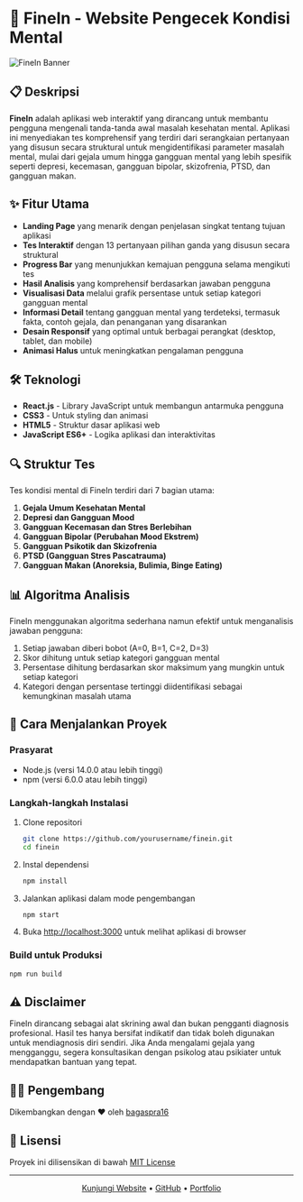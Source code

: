 # 🧠 FineIn - Website Pengecek Kondisi Mental

![FineIn Banner](https://i.imgur.com/placeholder-image.png)

## 📋 Deskripsi

**FineIn** adalah aplikasi web interaktif yang dirancang untuk membantu pengguna mengenali tanda-tanda awal masalah kesehatan mental. Aplikasi ini menyediakan tes komprehensif yang terdiri dari serangkaian pertanyaan yang disusun secara struktural untuk mengidentifikasi parameter masalah mental, mulai dari gejala umum hingga gangguan mental yang lebih spesifik seperti depresi, kecemasan, gangguan bipolar, skizofrenia, PTSD, dan gangguan makan.

## ✨ Fitur Utama

- **Landing Page** yang menarik dengan penjelasan singkat tentang tujuan aplikasi
- **Tes Interaktif** dengan 13 pertanyaan pilihan ganda yang disusun secara struktural
- **Progress Bar** yang menunjukkan kemajuan pengguna selama mengikuti tes
- **Hasil Analisis** yang komprehensif berdasarkan jawaban pengguna
- **Visualisasi Data** melalui grafik persentase untuk setiap kategori gangguan mental
- **Informasi Detail** tentang gangguan mental yang terdeteksi, termasuk fakta, contoh gejala, dan penanganan yang disarankan
- **Desain Responsif** yang optimal untuk berbagai perangkat (desktop, tablet, dan mobile)
- **Animasi Halus** untuk meningkatkan pengalaman pengguna

## 🛠️ Teknologi

- **React.js** - Library JavaScript untuk membangun antarmuka pengguna
- **CSS3** - Untuk styling dan animasi
- **HTML5** - Struktur dasar aplikasi web
- **JavaScript ES6+** - Logika aplikasi dan interaktivitas

## 🔍 Struktur Tes

Tes kondisi mental di FineIn terdiri dari 7 bagian utama:

1. **Gejala Umum Kesehatan Mental**
2. **Depresi dan Gangguan Mood**
3. **Gangguan Kecemasan dan Stres Berlebihan**
4. **Gangguan Bipolar (Perubahan Mood Ekstrem)**
5. **Gangguan Psikotik dan Skizofrenia**
6. **PTSD (Gangguan Stres Pascatrauma)**
7. **Gangguan Makan (Anoreksia, Bulimia, Binge Eating)**

## 📊 Algoritma Analisis

FineIn menggunakan algoritma sederhana namun efektif untuk menganalisis jawaban pengguna:

1. Setiap jawaban diberi bobot (A=0, B=1, C=2, D=3)
2. Skor dihitung untuk setiap kategori gangguan mental
3. Persentase dihitung berdasarkan skor maksimum yang mungkin untuk setiap kategori
4. Kategori dengan persentase tertinggi diidentifikasi sebagai kemungkinan masalah utama

## 🚀 Cara Menjalankan Proyek

### Prasyarat

- Node.js (versi 14.0.0 atau lebih tinggi)
- npm (versi 6.0.0 atau lebih tinggi)

### Langkah-langkah Instalasi

1. Clone repositori
   ```bash
   git clone https://github.com/yourusername/finein.git
   cd finein
   ```

2. Instal dependensi
   ```bash
   npm install
   ```

3. Jalankan aplikasi dalam mode pengembangan
   ```bash
   npm start
   ```

4. Buka [http://localhost:3000](http://localhost:3000) untuk melihat aplikasi di browser

### Build untuk Produksi

```bash
npm run build
```

## ⚠️ Disclaimer

FineIn dirancang sebagai alat skrining awal dan bukan pengganti diagnosis profesional. Hasil tes hanya bersifat indikatif dan tidak boleh digunakan untuk mendiagnosis diri sendiri. Jika Anda mengalami gejala yang mengganggu, segera konsultasikan dengan psikolog atau psikiater untuk mendapatkan bantuan yang tepat.

## 👨‍💻 Pengembang

Dikembangkan dengan ❤️ oleh [bagaspra16](https://bagaspra16.com)

## 📄 Lisensi

Proyek ini dilisensikan di bawah [MIT License](LICENSE)

---

<p align="center">
  <a href="https://finein.vercel.app">Kunjungi Website</a> •
  <a href="https://github.com/yourusername/finein">GitHub</a> •
  <a href="https://bagaspra16.com">Portfolio</a>
</p>
